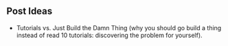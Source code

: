 Post Ideas
----------

- Tutorials vs. Just Build the Damn Thing (why you should go build a thing instead of read 10 tutorials: discovering the problem for yourself).
